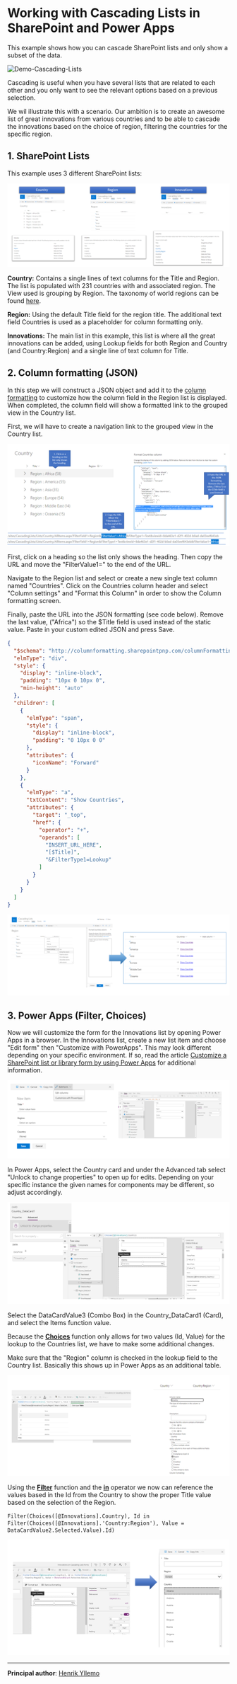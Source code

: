 # Working with Cascading Lists in SharePoint and Power Apps

This example shows how you can cascade SharePoint lists and only show a subset of the data.

![Demo-Cascading-Lists](media/working-with-cascading-lists-in-sharepoint-and-powerapps/working-with-cascading-lists-in-sharepoint-and-powerapps.gif)

Cascading is useful when you have several lists that are related to each other and you only want to see the relevant options based on a previous selection.

We wil illustrate this with a scenario. Our ambition is to create an awesome list of great innovations from various countries and to be able to cascade the innovations based on the choice of region, filtering the countries for the specific region.

## 1. SharePoint Lists

This example uses 3 different SharePoint lists:

![Demo-Cascading-Lists](media/working-with-cascading-lists-in-sharepoint-and-powerapps/demo-cascading-lists.png)

**Country:** Contains a single lines of text columns for the Title and Region. The list is populated with 231 countries with and associated region. The View used is grouping by Region. The taxonomy of world regions can be found [here](https://almbok.com/taxonomy/world_regions).

**Region:** Using the default Title field for the region title. The additional text field Countries is used as a placeholder for column formatting only.

**Innovations:** The main list in this example, this list is where all the great innovations can be added, using Lookup fields for both Region and Country (and Country:Region) and a single line of text column for Title.

## 2. Column formatting (JSON)

In this step we will construct a JSON object and add it to the [column formatting](https://docs.microsoft.com/en-us/sharepoint/dev/declarative-customization/column-formatting) to customize how the column field in the Region list is displayed. When completed, the column field will show a formatted link to the grouped view in the Country list.

First, we will have to create a navigation link to the grouped view in the Country list.

![Demo-Cascading-JSON](media/working-with-cascading-lists-in-sharepoint-and-powerapps/demo-cascading-json-formatting-url.png)

First, click on a heading so the list only shows the heading. Then copy the URL and move the "FilterValue1=" to the end of the URL.

Navigate to the Region list and select or create a new single text column named "Countries". Click on the Countries column header and select "Column settings" and "Format this Column" in order to show the Column formatting screen.

Finally, paste the URL into the JSON formatting (see code below). Remove the last value, ("Africa") so the $Title field is used instead of the static value. Paste in your custom edited JSON and press Save.

``` json
{
  "$schema": "http://columnformatting.sharepointpnp.com/columnFormattingSchema.json",
  "elmType": "div",
  "style": {
    "display": "inline-block",
    "padding": "10px 0 10px 0",
    "min-height": "auto"
  },
  "children": [
    {
      "elmType": "span",
      "style": {
        "display": "inline-block",
        "padding": "0 10px 0 0"
      },
      "attributes": {
        "iconName": "Forward"
      }
    },
    {
      "elmType": "a",
      "txtContent": "Show Countries",
      "attributes": {
        "target": "_top",
        "href": {
          "operator": "+",
          "operands": [
            "INSERT_URL_HERE",
            "[$Title]",
            "&FilterType1=Lookup"
          ]
        }
      }
    }
  ]
}
```

![Demo-Cascading-Lists-Formatting](media/working-with-cascading-lists-in-sharepoint-and-powerapps/demo-cascading-json-formatting.png)

## 3. Power Apps (Filter, Choices)

Now we will customize the form for the Innovations list by opening Power Apps in a browser. In the Innovations list, create a new list item and choose "Edit form" then "Customize with PowerApps". This may look different depending on your specific environment. If so, read the article [Customize a SharePoint list or library form by using Power Apps](https://docs.microsoft.com/en-us/powerapps/maker/canvas-apps/customize-list-form) for additional information.

![Demo-Cascading-Lists-Formatting](media/working-with-cascading-lists-in-sharepoint-and-powerapps/demo-cascading-powerapps-1.png)

In Power Apps, select the Country card and under the Advanced tab select "Unlock to change properties" to open up for edits. Depending on your specific instance the given names for components may be different, so adjust accordingly.

![Demo-Cascading-Lists-Formatting](media/working-with-cascading-lists-in-sharepoint-and-powerapps/demo-cascading-powerapps-2.png)

Select the DataCardValue3 (Combo Box) in the Country_DataCard1 (Card), and select the Items function value.

Because the **[Choices](https://docs.microsoft.com/en-us/powerapps/maker/canvas-apps/functions/function-choices)** function only allows for two values (Id, Value) for the lookup to the Countries list, we have to make some additional changes.

Make sure that the "Region" column is checked in the lookup field to the Country list. Basically this shows up in Power Apps as an additional table.

![Demo-Cascading-Lists-Formatting](media/working-with-cascading-lists-in-sharepoint-and-powerapps/demo-cascading-powerapps-3.png)

Using the **[Filter](https://docs.microsoft.com/en-us/powerapps/maker/canvas-apps/functions/function-filter-lookup)** function and the **[in](https://docs.microsoft.com/en-us/powerapps/maker/canvas-apps/functions/operators#in-and-exactin-operators)** operator we now can reference the values based in the Id from the Country to show the proper Title value based on the selection of the Region.

``` powerapps
Filter(Choices([@Innovations].Country), Id in Filter(Choices([@Innovations].'Country:Region'), Value = DataCardValue2.Selected.Value).Id)
```

![Demo-Cascading-Lists-Formatting](media/working-with-cascading-lists-in-sharepoint-and-powerapps/demo-cascading-powerapps-4.png)

------

**Principal author**: [Henrik Yllemo](https://www.linkedin.com/in/yllemo)